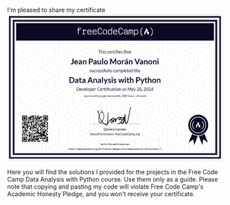 I'm pleased to share my certificate
![Certificate](Certificate_Data_Analysis_with_Python.png)

Here you will find the solutions I provided for the projects in the Free Code Camp Data Analysis with Python course. Use them only as a guide.
Please note that copying and pasting my code will violate Free Code Camp's Academic Honesty Pledge, and you won't receive your certificate.
